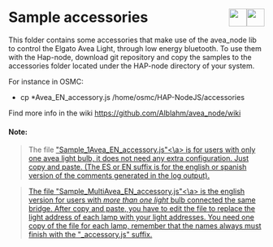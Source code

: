 # Sample accessories <a href="https://github.com/Alblahm/avea_node/blob/master/accessories/README.es.md"><img src="https://github.com/Alblahm/Voice-Controled-Acuarium/blob/master/img/Flag_of_Spain.png" align="right" hspace="0" vspace="0" width="35px"></a> <a href="https://github.com/Alblahm/avea_node/blob/master/accessories/README.md"><img src="https://github.com/Alblahm/Voice-Controled-Acuarium/blob/master/img/Flag_of_Union.png" align="right" hspace="0" vspace="0" width="35px"></a>
This folder contains some accessories that make use of the avea_node lib to control the Elgato Avea Light, through low energy bluetooth.
To use them with the Hap-node, download git repository and copy the samples to the accessories folder located under the HAP-node directory of your system.

 For instance in OSMC:
 * cp *Avea_EN_accessory.js /home/osmc/HAP-NodeJS/accessories


 Find more info in the wiki https://github.com/Alblahm/avea_node/wiki


#### Note: 

>  The file <a href="https://github.com/Alblahm/avea_node/blob/master/accessories/Sample_1Avea_EN_accessory.js"> "Sample_1Avea_EN_accessory.js"<\a> is for users with only one avea light bulb, it does not need any extra configuration. Just copy and paste. (The ES or EN suffix is for the english or spanish version of the comments generated in the log output).

>  The file <a href="https://github.com/Alblahm/avea_node/blob/master/accessories/Sample_1Avea_EN_accessory.js"> "Sample_MultiAvea_EN_accessory.js"<\a> is the english version for users with _more than one light_ bulb connected the same bridge. After copy and paste, you have to edit the file to replace the light address of each lamp with your light addresses. You need one copy of the file for each lamp, remember that the names always must finish with the "_accessory.js" suffix.
